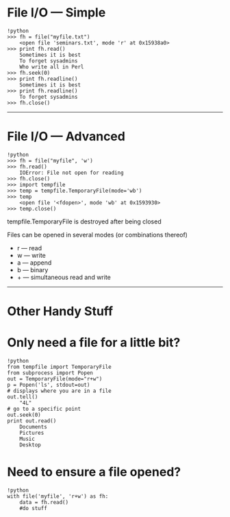 # File I/O &mdash; Simple

	!python
	>>> fh = file("myfile.txt")
		<open file 'seminars.txt', mode 'r' at 0x15938a0>
	>>> print fh.read()
		Sometimes it is best
		To forget sysadmins
		Who write all in Perl
	>>> fh.seek(0)
	>>> print fh.readline()
		Sometimes it is best
	>>> print fh.readline()
		To forget sysadmins
	>>> fh.close()

---

# File I/O &mdash; Advanced

	!python
	>>> fh = file("myfile", 'w')
	>>> fh.read()
		IOError: File not open for reading
	>>> fh.close()
	>>> import tempfile
	>>> temp = tempfile.TemporaryFile(mode='wb')
	>>> temp
		<open file '<fdopen>', mode 'wb' at 0x1593930>
	>>> temp.close()

tempfile.TemporaryFile is destroyed after being closed

Files can be opened in several modes (or combinations thereof)

* r &mdash; read
* w &mdash; write
* a &mdash; append
* b &mdash; binary
* \+ &mdash; simultaneous read and write


---

# Other Handy Stuff

# Only need a file for a little bit?

	!python
	from tempfile import TemporaryFile
	from subprocess import Popen
	out = TemporaryFile(mode="r+w")
	p = Popen('ls', stdout=out)
	# displays where you are in a file
	out.tell()
		"4L"
	# go to a specific point
	out.seek(0)
	print out.read()
		Documents
		Pictures
		Music
		Desktop

# Need to ensure a file opened?

	!python
	with file('myfile', 'r+w') as fh:
		data = fh.read()
		#do stuff

